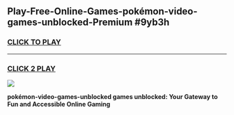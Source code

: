 
## Play-Free-Online-Games-pokémon-video-games-unblocked-Premium #9yb3h
<h3>
<a href="https://premium.freeplayer.one?title=pokémon-video-games-unblocked&ref=8M">CLICK TO PLAY</a></h3>
<hr>

<h3>
<a href="https://premium.freeplayer.one?title=pokémon-video-games-unblocked&ref=8M">CLICK 2 PLAY</a>
  
</h3>

<a href="https://premium.freeplayer.one?title=pokémon-video-games-unblocked&ref=8M"><img src="https://clearcache.store/games.png"></a>


**pokémon-video-games-unblocked games unblocked: Your Gateway to Fun and Accessible Online Gaming**
